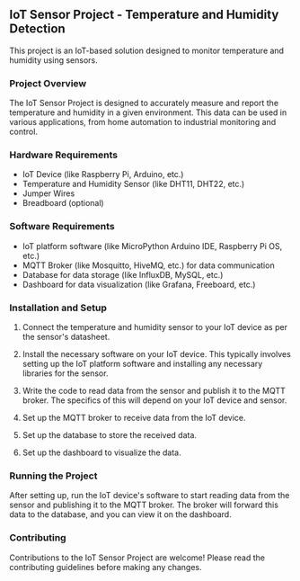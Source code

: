 ## IoT Sensor Project - Temperature and Humidity Detection
This project is an IoT-based solution designed to monitor temperature and humidity using sensors.

### Project Overview
The IoT Sensor Project is designed to accurately measure and report the temperature and humidity in a given environment. This data can be used in various applications, from home automation to industrial monitoring and control.

### Hardware Requirements
- IoT Device (like Raspberry Pi, Arduino, etc.)
- Temperature and Humidity Sensor (like DHT11, DHT22, etc.)
- Jumper Wires
- Breadboard (optional)
### Software Requirements
- IoT platform software (like MicroPython Arduino IDE, Raspberry Pi OS, etc.)
- MQTT Broker (like Mosquitto, HiveMQ, etc.) for data communication
- Database for data storage (like InfluxDB, MySQL, etc.)
- Dashboard for data visualization (like Grafana, Freeboard, etc.)
### Installation and Setup
1. Connect the temperature and humidity sensor to your IoT device as per the sensor's datasheet.

2. Install the necessary software on your IoT device. This typically involves setting up the IoT platform software and installing any necessary libraries for the sensor.

3. Write the code to read data from the sensor and publish it to the MQTT broker. The specifics of this will depend on your IoT device and sensor.

4. Set up the MQTT broker to receive data from the IoT device.

5. Set up the database to store the received data.

6. Set up the dashboard to visualize the data.

### Running the Project
After setting up, run the IoT device's software to start reading data from the sensor and publishing it to the MQTT broker. The broker will forward this data to the database, and you can view it on the dashboard.

### Contributing
Contributions to the IoT Sensor Project are welcome! Please read the contributing guidelines before making any changes.
